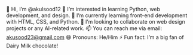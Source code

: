 👋 Hi, I’m @akulsood12
👀 I’m interested in learning Python, web development, and design.
🌱 I’m currently learning front-end development with HTML, CSS, and Python.
💞️ I’m looking to collaborate on web design projects or any AI-related work.
📫 You can reach me via email: akusood23@gmail.com
😄 Pronouns: He/Him
⚡ Fun fact: I’m a big fan of Dairy Milk chocolate!

<!---
akulsood12/akulsood12 is a ✨ special ✨ repository because its `README.md` (this file) appears on your GitHub profile.
You can click the Preview link to take a look at your changes.
--->
